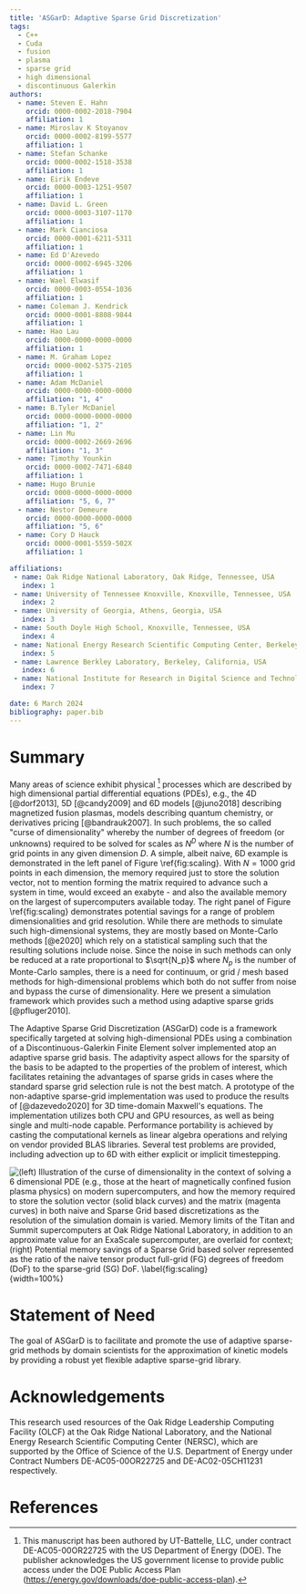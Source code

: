 ```yaml
---
title: 'ASGarD: Adaptive Sparse Grid Discretization'
tags:
  - C++
  - Cuda
  - fusion
  - plasma
  - sparse grid
  - high dimensional
  - discontinuous Galerkin
authors:
  - name: Steven E. Hahn
    orcid: 0000-0002-2018-7904
    affiliation: 1
  - name: Miroslav K Stoyanov
    orcid: 0000-0002-8199-5577
    affiliation: 1
  - name: Stefan Schanke
    orcid: 0000-0002-1518-3538
    affiliation: 1
  - name: Eirik Endeve
    orcid: 0000-0003-1251-9507
    affiliation: 1
  - name: David L. Green
    orcid: 0000-0003-3107-1170
    affiliation: 1
  - name: Mark Cianciosa
    orcid: 0000-0001-6211-5311
    affiliation: 1
  - name: Ed D'Azevedo
    orcid: 0000-0002-6945-3206
    affiliation: 1
  - name: Wael Elwasif
    orcid: 0000-0003-0554-1036
    affiliation: 1
  - name: Coleman J. Kendrick
    orcid: 0000-0001-8808-9844
    affiliation: 1
  - name: Hao Lau
    orcid: 0000-0000-0000-0000
    affiliation: 1
  - name: M. Graham Lopez
    orcid: 0000-0002-5375-2105
    affiliation: 1
  - name: Adam McDaniel
    orcid: 0000-0000-0000-0000
    affiliation: "1, 4"
  - name: B.Tyler McDaniel
    orcid: 0000-0000-0000-0000
    affiliation: "1, 2"
  - name: Lin Mu
    orcid: 0000-0002-2669-2696
    affiliation: "1, 3"
  - name: Timothy Younkin
    orcid: 0000-0002-7471-6840
    affiliation: 1
  - name: Hugo Brunie
    orcid: 0000-0000-0000-0000
    affiliation: "5, 6, 7"
  - name: Nestor Demeure
    orcid: 0000-0000-0000-0000
    affiliation: "5, 6"
  - name: Cory D Hauck
    orcid: 0000-0001-5559-502X
    affiliation: 1

affiliations:
 - name: Oak Ridge National Laboratory, Oak Ridge, Tennessee, USA
   index: 1
 - name: University of Tennessee Knoxville, Knoxville, Tennessee, USA
   index: 2
 - name: University of Georgia, Athens, Georgia, USA
   index: 3
 - name: South Doyle High School, Knoxville, Tennessee, USA
   index: 4
 - name: National Energy Research Scientific Computing Center, Berkeley, California, USA
   index: 5
 - name: Lawrence Berkley Laboratory, Berkeley, California, USA
   index: 6
 - name: National Institute for Research in Digital Science and Technology, France
   index: 7

date: 6 March 2024
bibliography: paper.bib
---
```


# Summary

Many areas of science exhibit physical [^1] processes which are described by high dimensional partial differential equations (PDEs), e.g., the 4D [@dorf2013], 5D [@candy2009] and 6D models [@juno2018] describing magnetized fusion plasmas, models describing quantum chemistry, or derivatives pricing [@bandrauk2007]. In such problems, the so called "curse of dimensionality" whereby the number of degrees of freedom (or unknowns) required to be solved for scales as $N^D$ where $N$ is the number of grid points in any given dimension $D$. A simple, albeit naive, 6D example is demonstrated in the left panel of Figure \ref{fig:scaling}. With $N=1000$ grid points in each dimension, the memory required just to store the solution vector, not to mention forming the matrix required to advance such a system in time, would exceed an exabyte - and also the available memory on the largest of supercomputers available today. The right panel of Figure \ref{fig:scaling} demonstrates potential savings for a range of problem dimensionalities and grid resolution. While there are methods to simulate such high-dimensional systems, they are mostly based on Monte-Carlo methods [@e2020] which rely on a statistical sampling such that the resulting solutions include noise. Since the noise in such methods can only be reduced at a rate proportional to $\sqrt{N_p}$ where $N_p$ is the number of Monte-Carlo samples, there is a need for continuum, or grid / mesh based methods for high-dimensional problems which both do not suffer from noise and bypass the curse of dimensionality. Here we present a simulation framework which provides such a method using adaptive sparse grids [@pfluger2010].

[^1]:This manuscript has been authored by UT-Battelle, LLC, under contract DE-AC05-00OR22725 with the US Department of Energy (DOE). The publisher acknowledges the US government license to provide public access under the DOE Public Access Plan (https://energy.gov/downloads/doe-public-access-plan).

The Adaptive Sparse Grid Discretization (ASGarD) code is a framework specifically targeted at solving high-dimensional PDEs using a combination of a Discontinuous-Galerkin Finite Element solver implemented atop an adaptive sparse grid basis. The adaptivity aspect allows for the sparsity of the basis to be adapted to the properties of the problem of interest, which facilitates retaining the advantages of sparse grids in cases where the standard sparse grid selection rule is not the best match. A prototype of the non-adaptive sparse-grid implementation was used to produce the results of [@dazevedo2020] for 3D time-domain Maxwell's equations. The implementation utilizes both CPU and GPU resources, as well as being single and multi-node capable. Performance portability is achieved by casting the computational kernels as linear algebra operations and relying on vendor provided BLAS libraries. Several test problems are provided, including advection up to 6D with either explicit or implicit timestepping.

![(left) Illustration of the curse of dimensionality in the context of solving a 6 dimensional PDE (e.g., those at the heart of magnetically confined fusion plasma physics) on modern supercomputers, and how the memory required to store the solution vector (solid black curves) and the matrix (magenta curves) in both naive and Sparse Grid based discretizations as the resolution of the simulation domain is varied. Memory limits of the Titan and Summit supercomputers at Oak Ridge National Laboratory, in addition to an approximate value for an ExaScale supercomputer, are overlaid for context; (right) Potential memory savings of a Sparse Grid based solver represented as the ratio of the naive tensor product full-grid (FG) degrees of freedom (DoF) to the sparse-grid (SG) DoF. \label{fig:scaling}](figures/scaling-and-savings.png){width=100%}

# Statement of Need

The goal of ASGarD is to facilitate and promote the use of adaptive sparse-grid methods by domain scientists for the approximation of kinetic models by providing a robust yet flexible adaptive sparse-grid library.


# Acknowledgements

This research used resources of the Oak Ridge Leadership Computing Facility (OLCF) at the Oak Ridge National Laboratory, and the National Energy Research Scientific Computing Center (NERSC), which are supported by the Office of Science of the U.S. Department of Energy under Contract Numbers DE-AC05-00OR22725 and DE-AC02-05CH11231 respectively.

# References
